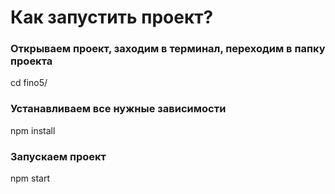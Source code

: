 # Как запустить проект?

### Открываем проект, заходим в терминал, переходим в папку проекта

cd fino5/

### Устанавливаем все нужные зависимости

npm install

### Запускаем проект

npm start
